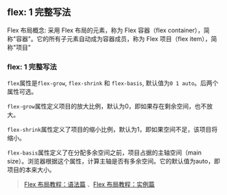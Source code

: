 ## flex: 1 完整写法
Flex 布局概念: 
采用 Flex 布局的元素，称为 Flex 容器（flex container），简称"容器"。它的所有子元素自动成为容器成员，称为 Flex 项目（flex item），简称"项目"

### flex: 1 完整写法
`flex`属性是`flex-grow`, `flex-shrink` 和 `flex-basis`, 默认值为`0 1 auto`。后两个属性可选。

`flex-grow`属性定义项目的放大比例，默认为0，即如果存在剩余空间，也不放大。

`flex-shrink`属性定义了项目的缩小比例，默认为1，即如果空间不足，该项目将缩小。

`flex-basis`属性定义了在分配多余空间之前，项目占据的主轴空间（main size）。浏览器根据这个属性，计算主轴是否有多余空间。它的默认值为auto，即项目的本来大小。

> [Flex 布局教程：语法篇](http://www.ruanyifeng.com/blog/2015/07/flex-grammar.html) 、[Flex 布局教程：实例篇](http://www.ruanyifeng.com/blog/2015/07/flex-examples.html)